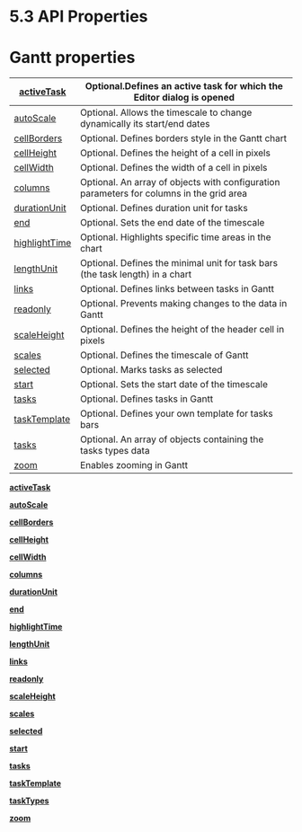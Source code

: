 # 5.3 API Properties

# **Gantt properties**

| [activeTask](https://docs.svar.dev/react/gantt/api/properties/activetask) | Optional.Defines an active task for which the Editor dialog is opened |
| --- | --- |
| [autoScale](https://docs.svar.dev/react/gantt/api/properties/autoscale) | Optional. Allows the timescale to change dynamically its start/end dates |
| [cellBorders](https://docs.svar.dev/react/gantt/api/properties/cellborders) | Optional. Defines borders style in the Gantt chart |
| [cellHeight](https://docs.svar.dev/react/gantt/api/properties/cellheight) | Optional. Defines the height of a cell in pixels |
| [cellWidth](https://docs.svar.dev/react/gantt/api/properties/cellwidth) | Optional. Defines the width of a cell in pixels |
| [columns](https://docs.svar.dev/react/gantt/api/properties/columns) | Optional. An array of objects with configuration parameters for columns in the grid area |
| [durationUnit](https://docs.svar.dev/react/gantt/api/properties/durationunit) | Optional. Defines duration unit for tasks |
| [end](https://docs.svar.dev/react/gantt/api/properties/end) | Optional. Sets the end date of the timescale |
| [highlightTime](https://docs.svar.dev/react/gantt/api/properties/highlighttime) | Optional. Highlights specific time areas in the chart |
| [lengthUnit](https://docs.svar.dev/react/gantt/api/properties/lengthunit) | Optional. Defines the minimal unit for task bars (the task length) in a chart |
| [links](https://docs.svar.dev/react/gantt/api/properties/links) | Optional. Defines links between tasks in Gantt |
| [readonly](https://docs.svar.dev/react/gantt/api/properties/readonly) | Optional. Prevents making changes to the data in Gantt |
| [scaleHeight](https://docs.svar.dev/react/gantt/api/properties/scaleheight) | Optional. Defines the height of the header cell in pixels |
| [scales](https://docs.svar.dev/react/gantt/api/properties/scales) | Optional. Defines the timescale of Gantt |
| [selected](https://docs.svar.dev/react/gantt/api/properties/selected) | Optional. Marks tasks as selected |
| [start](https://docs.svar.dev/react/gantt/api/properties/start) | Optional. Sets the start date of the timescale |
| [tasks](https://docs.svar.dev/react/gantt/api/properties/tasks) | Optional. Defines tasks in Gantt |
| [taskTemplate](https://docs.svar.dev/react/gantt/api/properties/tasktemplate) | Optional. Defines your own template for tasks bars |
| [tasks](https://docs.svar.dev/react/gantt/api/properties/tasktypes) | Optional. An array of objects containing the tasks types data |
| [zoom](https://docs.svar.dev/react/gantt/api/properties/zoom) | Enables zooming in Gantt |

[**activeTask**](5%203%20API%20Properties/activeTask%202960e4fe7c4a802b8bc0e7fb3d629671.md)

[**autoScale**](5%203%20API%20Properties/autoScale%202960e4fe7c4a8045b9fed6a366bf4bd4.md)

[**cellBorders**](5%203%20API%20Properties/cellBorders%202960e4fe7c4a80969f28c8a278ee90f1.md)

[**cellHeight**](5%203%20API%20Properties/cellHeight%202960e4fe7c4a80ce8e4fc70c96f6c2ba.md)

[**cellWidth**](5%203%20API%20Properties/cellWidth%202960e4fe7c4a8033950fedc7d5ac8227.md)

[**columns**](5%203%20API%20Properties/columns%202960e4fe7c4a8079b39ae52799c7a639.md)

[**durationUnit**](5%203%20API%20Properties/durationUnit%202960e4fe7c4a804e8f92f0fa8f9bbc56.md)

[**end**](5%203%20API%20Properties/end%202960e4fe7c4a80748482c21c7e3fac11.md)

[**highlightTime**](5%203%20API%20Properties/highlightTime%202960e4fe7c4a80d9aa47fe78c2df6cef.md)

[**lengthUnit**](5%203%20API%20Properties/lengthUnit%202960e4fe7c4a80ccba97c1c385d0003c.md)

[**links**](5%203%20API%20Properties/links%202960e4fe7c4a802eb266de2be248db88.md)

[**readonly**](5%203%20API%20Properties/readonly%202960e4fe7c4a805f8f98c87c782c25e2.md)

[**scaleHeight**](5%203%20API%20Properties/scaleHeight%202960e4fe7c4a802197c8c2cf69ee69d2.md)

[**scales**](5%203%20API%20Properties/scales%202960e4fe7c4a80e28669c9b8ce1f6a05.md)

[**selected**](5%203%20API%20Properties/selected%202960e4fe7c4a80b7b7bace50ceb068e0.md)

[**start**](5%203%20API%20Properties/start%202960e4fe7c4a80f6bf41c3ff835e30c9.md)

[**tasks**](5%203%20API%20Properties/tasks%202960e4fe7c4a805a85caf3cdf56f1a76.md)

[**taskTemplate**](5%203%20API%20Properties/taskTemplate%202960e4fe7c4a807581f2c4443ff2727a.md)

[**taskTypes**](5%203%20API%20Properties/taskTypes%202960e4fe7c4a80dda90ecc7c16882c71.md)

[**zoom**](5%203%20API%20Properties/zoom%202960e4fe7c4a804da3ddf37c6abedf40.md)